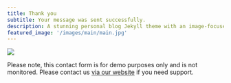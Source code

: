 ```yaml
---
title: Thank you
subtitle: Your message was sent successfully.
description: A stunning personal blog Jekyll theme with an image-focused design.
featured_image: '/images/main/main.jpg'
---
```


![](/images/demo/about.jpg)

Please note, this contact form is for demo purposes only and is not monitored. Please contact us [via our website](https://jekyllthemes.io) if you need support.